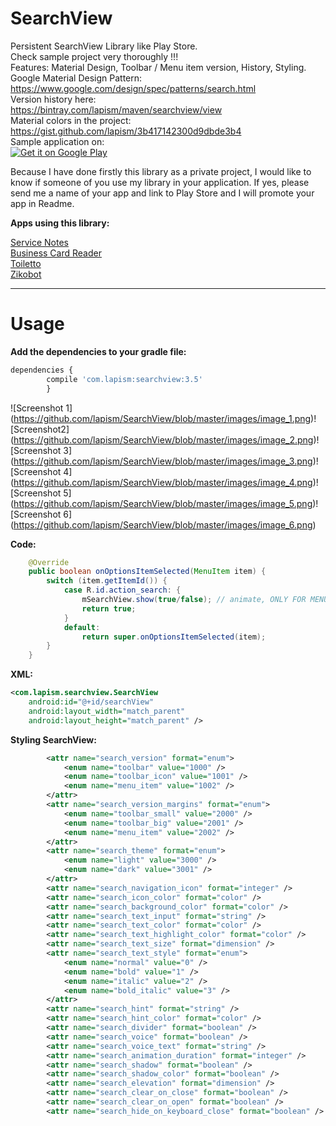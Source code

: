 # SearchView

Persistent SearchView Library like Play Store.  
Check sample project very thoroughly !!!  
Features: Material Design, Toolbar / Menu item version, History, Styling.  
Google Material Design Pattern:  
https://www.google.com/design/spec/patterns/search.html  
Version history here:  
https://bintray.com/lapism/maven/searchview/view  
Material colors in the project:  
https://gist.github.com/lapism/3b417142300d9dbde3b4  
Sample application on:  
<a href="https://play.google.com/store/apps/details?id=com.lapism.searchview.sample">
  <img alt="Get it on Google Play"
       src="https://github.com/lapism/SearchView/blob/master/images/google-play-badge.png" />
</a>

Because I have done firstly this library as a private project, 
I would like to know if someone of you use my library in your application. 
If yes, please send me a name of your app and link to Play Store and I will promote your app in Readme.

**Apps using this library:**

[Service Notes](https://play.google.com/store/apps/details?id=notes.service.com.servicenotes)  
[Business Card Reader](https://play.google.com/store/apps/details?id=com.iac.bcreader) <br />
[Toiletto](https://play.google.com/store/apps/details?id=org.super8.lastbastion) <br />
[Zikobot](https://play.google.com/store/apps/details?id=com.startogamu.zikobot) <br />

------------------------------------------------------------------------------------------------------------------------------

# Usage
**Add the dependencies to your gradle file:**
```javascript
dependencies {
        compile 'com.lapism:searchview:3.5'
        }
```

![Screenshot 1]
(https://github.com/lapism/SearchView/blob/master/images/image_1.png)![Screenshot2]
(https://github.com/lapism/SearchView/blob/master/images/image_2.png)![Screenshot 3]
(https://github.com/lapism/SearchView/blob/master/images/image_3.png)![Screenshot 4]
(https://github.com/lapism/SearchView/blob/master/images/image_4.png)![Screenshot 5]
(https://github.com/lapism/SearchView/blob/master/images/image_5.png)![Screenshot 6]
(https://github.com/lapism/SearchView/blob/master/images/image_6.png)

**Code:**
```java
    @Override
    public boolean onOptionsItemSelected(MenuItem item) {
        switch (item.getItemId()) {
            case R.id.action_search: {
                mSearchView.show(true/false); // animate, ONLY FOR MENU ITEM
                return true;
            }
            default:
                return super.onOptionsItemSelected(item);
        }
    }
```

**XML:**
```xml
<com.lapism.searchview.SearchView
    android:id="@+id/searchView"
    android:layout_width="match_parent"
    android:layout_height="match_parent" />
```

**Styling SearchView:**
```xml
        <attr name="search_version" format="enum">
            <enum name="toolbar" value="1000" />
            <enum name="toolbar_icon" value="1001" />
            <enum name="menu_item" value="1002" />
        </attr>
        <attr name="search_version_margins" format="enum">
            <enum name="toolbar_small" value="2000" />
            <enum name="toolbar_big" value="2001" />
            <enum name="menu_item" value="2002" />
        </attr>
        <attr name="search_theme" format="enum">
            <enum name="light" value="3000" />
            <enum name="dark" value="3001" />
        </attr>
        <attr name="search_navigation_icon" format="integer" />
        <attr name="search_icon_color" format="color" />
        <attr name="search_background_color" format="color" />
        <attr name="search_text_input" format="string" />
        <attr name="search_text_color" format="color" />
        <attr name="search_text_highlight_color" format="color" />
        <attr name="search_text_size" format="dimension" />
        <attr name="search_text_style" format="enum">
            <enum name="normal" value="0" />
            <enum name="bold" value="1" />
            <enum name="italic" value="2" />
            <enum name="bold_italic" value="3" />
        </attr>
        <attr name="search_hint" format="string" />
        <attr name="search_hint_color" format="color" />
        <attr name="search_divider" format="boolean" />
        <attr name="search_voice" format="boolean" />
        <attr name="search_voice_text" format="string" />
        <attr name="search_animation_duration" format="integer" />
        <attr name="search_shadow" format="boolean" />
        <attr name="search_shadow_color" format="boolean" />
        <attr name="search_elevation" format="dimension" />
        <attr name="search_clear_on_close" format="boolean" />
        <attr name="search_clear_on_open" format="boolean" />
        <attr name="search_hide_on_keyboard_close" format="boolean" />
```
